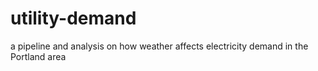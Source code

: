 # utility-demand
a pipeline and analysis on how weather affects electricity demand in the Portland area
